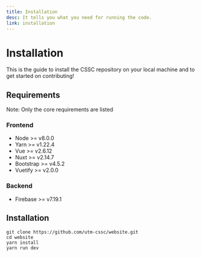 ```yaml
---
title: Installation
desc: It tells you what you need for running the code.
link: installation
---
```


# Installation

This is the guide to install the CSSC repository on your local machine and to
get started on contributing!

## Requirements

Note: Only the core requirements are listed

### Frontend

- Node >= v8.0.0
- Yarn >= v1.22.4
- Vue >= v2.6.12
- Nuxt >= v2.14.7
- Bootstrap >= v4.5.2
- Vuetify >= v2.0.0

### Backend

- Firebase >= v7.19.1

## Installation

```
git clone https://github.com/utm-cssc/website.git
cd website
yarn install
yarn run dev
```
